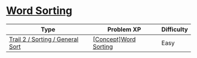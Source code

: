# [Word Sorting](https://www.codetree.ai/trails/complete/curated-cards/intro-sorting-words)

|Type|Problem XP|Difficulty|
|---|---|---|
|[Trail 2 / Sorting / General Sort](https://www.codetree.ai/trail-info/novice-mid/)|[[Concept]Word Sorting](https://www.codetree.ai/trails/complete/curated-cards/intro-sorting-words/)|Easy|

